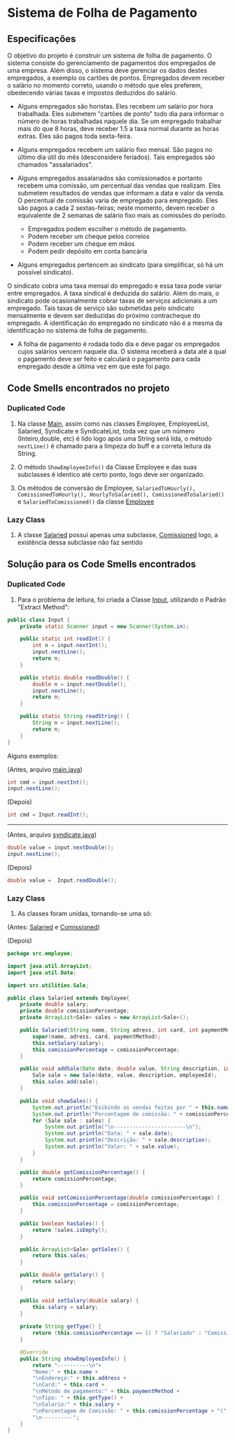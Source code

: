# Sistema de Folha de Pagamento

## Especificações

O objetivo do projeto é construir um sistema de folha de pagamento. O sistema consiste do
gerenciamento de pagamentos dos empregados de uma empresa. Além disso, o sistema deve
gerenciar os dados destes empregados, a exemplo os cartões de pontos. Empregados devem receber
o salário no momento correto, usando o método que eles preferem, obedecendo várias taxas e
impostos deduzidos do salário.

* Alguns empregados são horistas. Eles recebem um salário por hora trabalhada. Eles
submetem "cartões de ponto" todo dia para informar o número de horas trabalhadas naquele
dia. Se um empregado trabalhar mais do que 8 horas, deve receber 1.5 a taxa normal
durante as horas extras. Eles são pagos toda sexta-feira.

* Alguns empregados recebem um salário fixo mensal. São pagos no último dia útil do mês
(desconsidere feriados). Tais empregados são chamados "assalariados".

* Alguns empregados assalariados são comissionados e portanto recebem uma comissão, um
percentual das vendas que realizam. Eles submetem resultados de vendas que informam a
data e valor da venda. O percentual de comissão varia de empregado para empregado. Eles
são pagos a cada 2 sextas-feiras; neste momento, devem receber o equivalente de 2 semanas
de salário fixo mais as comissões do período.

  * Empregados podem escolher o método de pagamento.
  * Podem receber um cheque pelos correios
  * Podem receber um cheque em mãos
  * Podem pedir depósito em conta bancária
 
* Alguns empregados pertencem ao sindicato (para simplificar, só há um possível sindicato).

O sindicato cobra uma taxa mensal do empregado e essa taxa pode variar entre
empregados. A taxa sindical é deduzida do salário. Além do mais, o sindicato pode
ocasionalmente cobrar taxas de serviços adicionais a um empregado. Tais taxas de serviço
são submetidas pelo sindicato mensalmente e devem ser deduzidas do próximo
contracheque do empregado. A identificação do empregado no sindicato não é a mesma da
identificação no sistema de folha de pagamento.

* A folha de pagamento é rodada todo dia e deve pagar os empregados cujos salários vencem
naquele dia. O sistema receberá a data até a qual o pagamento deve ser feito e calculará o
pagamento para cada empregado desde a última vez em que este foi pago.


## Code Smells encontrados no projeto

### Duplicated Code

1) Na classe [Main](https://github.com/samurollie/Folha-de-Pagamento/blob/0309bd8fd4d68166938542cb3882632fcea88574/src/Main.java), assim como nas classes Employee, EmployeeList, Salaried, Syndicate e SyndicateList, toda vez que um número (Inteiro,double, etc) é lido logo após uma String será lida, o método `nextLine()` é chamado para a limpeza do buff e a correta leitura da String.

2) O método `ShowEmployeeInfo()` da Classe Employee e das suas subclasses é identico até certo ponto, logo deve ser organizado.

3) Os métodos de conversão de Employee, `SalariedToHourly(), ComissionedToHourly(), HourlyToSalaried(), ComissionedToSalaried()` e `SalariedToComissioned()` da classe [Employee](https://github.com/samurollie/Folha-de-Pagamento/blob/0309bd8fd4d68166938542cb3882632fcea88574/src/employee/Employee.java#L66)

### Lazy Class

1) A classe [Salaried](https://github.com/samurollie/Folha-de-Pagamento/blob/main/src/employee/Salaried.java) possui apenas uma subclasse, [Comissioned](https://github.com/samurollie/Folha-de-Pagamento/blob/main/src/employee/Comissioned.java) logo, a existência dessa subclasse não faz sentido

## Solução para os Code Smells encontrados

### Duplicated Code

1) Para o problema de leitura, foi criada a Classe [Input](https://github.com/samurollie/Folha-de-Pagamento-refatorada/blob/main/src/utilities/Input.java), utilizando o Padrão "Extract Method":

```java
public class Input {
    private static Scanner input = new Scanner(System.in);

    public static int readInt() {
        int n = input.nextInt();
        input.nextLine();
        return n;
    }

    public static double readDouble() {
        double n = input.nextDouble();
        input.nextLine();
        return n;
    }

    public static String readString() {
        String n = input.nextLine();
        return n;
    }    
}
```

Alguns exemplos:

(Antes, arquivo [main.java](https://github.com/samurollie/Folha-de-Pagamento/blob/0309bd8fd4d68166938542cb3882632fcea88574/src/Main.java#L45))
```java
int cmd = input.nextInt();
input.nextLine();
```

(Depois)
```java
int cmd = Input.readInt();
```

---
(Antes, arquivo [syndicate.java](https://github.com/samurollie/Folha-de-Pagamento/blob/0309bd8fd4d68166938542cb3882632fcea88574/src/syndicate/Syndicate.java#L42))

```java
double value = input.nextDouble();
input.nextLine();
```

(Depois)
```java
double value =  Input.readDouble();
```

### Lazy Class

1) As classes foram unidas, tornando-se uma só:

(Antes: [Salaried](https://github.com/samurollie/Folha-de-Pagamento/blob/main/src/employee/Salaried.java) e [Comissioned](https://github.com/samurollie/Folha-de-Pagamento/blob/main/src/employee/Comissioned.java))

(Depois) 
```java
package src.employee;

import java.util.ArrayList;
import java.util.Date;

import src.utilities.Sale;

public class Salaried extends Employee{
    private double salary;
    private double comissionPercentage;
    private ArrayList<Sale> sales = new ArrayList<Sale>();

    public Salaried(String name, String adress, int card, int paymentMethod, double salary, double comissionPercentage) {
        super(name, adress, card, paymentMethod);
        this.setSalary(salary);
        this.comissionPercentage = comissionPercentage;
    }

    public void addSale(Date date, double value, String description, int employeeId) {
        Sale sale = new Sale(date, value, description, employeeId); 
        this.sales.add(sale);
    }

    public void showSales() {
        System.out.println("Exibindo as vendas feitas por " + this.name);
        System.out.println("Porcentagem de comissão: " + comissionPercentage + "%");
        for (Sale sale : sales) {
            System.out.println("\n-----------------------\n");
            System.out.println("Data: " + sale.date);
            System.out.println("Descrição: " + sale.description);
            System.out.println("Valor: " + sale.value);
        }
    }

    public double getComissionPercentage() {
        return comissionPercentage;
    }

    public void setComissionPercentage(double comissionPercentage) {
        this.comissionPercentage = comissionPercentage;
    }

    public boolean hasSales() {
        return !sales.isEmpty();
    }

    public ArrayList<Sale> getSales() {
        return this.sales;
    }

    public double getSalary() {
        return salary;
    }

    public void setSalary(double salary) {
        this.salary = salary;
    }
    
    private String getType() {
        return (this.comissionPercentage == 1) ? "Salariado" : "Comissionado";
    }

    @Override
    public String showEmployeeInfo() {
        return "----------\n"+ 
        "Nome:" + this.name + 
        "\nEndereço:" + this.address + 
        "\nCard:" + this.card + 
        "\nMétodo de pagamento:" + this.paymentMethod + 
        "\nTipo: " + this.getType() +
        "\nSalario:" + this.salary +
        "\nPorcentagem de Comissão: " + this.comissionPercentage + "(" + this.getType() + ")" +
        "\n----------";
    }
}

```

